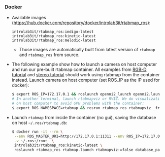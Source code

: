 ### Docker

* Available images (https://hub.docker.com/repository/docker/introlab3it/rtabmap_ros):
    ```
    introlab3it/rtabmap_ros:indigo-latest
    introlab3it/rtabmap_ros:kinetic-latest
    introlab3it/rtabmap_ros:melodic-latest
    ```
    * Those images are automatically built from latest version of `rtabmap` and `rtabmap_ros` from source.


* The following example show how to launch a camera on host computer and run our pre-built rtabmap container. All examples from [RGB-D tutorial](http://wiki.ros.org/rtabmap_ros/Tutorials/HandHeldMapping) and [stereo tutorial](http://wiki.ros.org/rtabmap_ros/Tutorials/StereoHandHeldMapping) should work using rtabmap from the container instead. Launch camera on host computer (set ROS_IP as the IP used for docker):
    ```bash
    $ export ROS_IP=172.17.0.1 && roslaunch openni2_launch openni2.launch depth_registration:=true
    # In another terminal, launch rtabmapviz or RVIZ. We do visualization 
    # on host computer to avoid GPU problems with the container:
    $ export ROS_NAMESPACE=rtabmap && rosrun rtabmap_ros rtabmapviz _frame_id:=camera_link
    ```

* Launch `rtabmap` from inside the container (no gui), saving the database on host `~/.ros/rtabmap.db`:
    ```bash
    $ docker run -it --rm \
     --env ROS_MASTER_URI=http://172.17.0.1:11311 --env ROS_IP=172.17.0.2 \
     -v ~/.ros:/root  \
     introlab3it/rtabmap_ros:kinetic-latest \
     roslaunch rtabmap_ros rtabmap.launch rtabmapviz:=false database_path:=/root/rtabmap.db rtabmap_args:="--delete_db_on_start"
   ```
